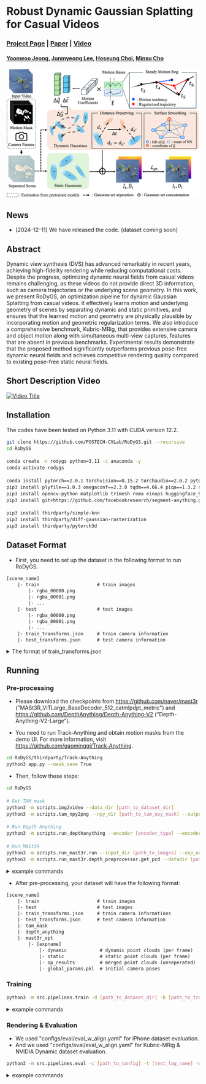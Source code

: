 # Robust Dynamic Gaussian Splatting for Casual Videos
### [Project Page](https://rodygs.github.io/) | [Paper](https://www.arxiv.org/abs/2412.03077) | [Video](https://www.youtube.com/watch?v=pwv4Gwl07Tw)
#### [Yoonwoo Jeong](https://jeongyw12382.github.io/), [Junmyeong Lee](https://www.linkedin.com/in/junmyeong-lee/), [Hoseung Choi](https://www.linkedin.com/in/hoseung-choi/), [Minsu Cho](https://cvlab.postech.ac.kr/~mcho/)

![Main Figure](assets/main_figure.png)


## News
- [2024-12-11] We have released the code. (dataset coming soon)

## Abstract
Dynamic view synthesis (DVS) has advanced remarkably in recent years, achieving high-fidelity rendering while reducing computational costs. Despite the progress, optimizing dynamic neural fields from casual videos remains challenging, as these videos do not provide direct 3D information, such as camera trajectories or the underlying scene geometry. In this work, we present RoDyGS, an optimization pipeline for dynamic Gaussian Splatting from casual videos. It effectively learns motion and underlying geometry of scenes by separating dynamic and static primitives, and ensures that the learned motion and geometry are physically plausible by incorporating motion and geometric regularization terms. We also introduce a comprehensive benchmark, Kubric-MRig, that provides extensive camera and object motion along with simultaneous multi-view captures, features that are absent in previous benchmarks. Experimental results demonstrate that the proposed method significantly outperforms previous pose-free dynamic neural fields and achieves competitive rendering quality compared to existing pose-free static neural fields.

## Short Description Video

[![Video Title](https://img.youtube.com/vi/pwv4Gwl07Tw/maxresdefault.jpg)](https://www.youtube.com/watch?v=pwv4Gwl07Tw)


## Installation
The codes have been tested on Python 3.11 with CUDA version 12.2.
```bash
git clone https://github.com/POSTECH-CVLab/RoDyGS.git --recursive
cd RoDyGS

conda create -n rodygs python=3.11 -c anaconda -y
conda activate rodygs

conda install pytorch==2.0.1 torchvision==0.15.2 torchaudio==2.0.2 pytorch-cuda=11.7 -c pytorch -c nvidia -y
pip3 install plyfile==1.0.3 omegaconf==2.3.0 tqdm==4.66.4 piqa==1.3.2 scipy==1.13.1 tifffile==2024.7.24 pandas==2.2.2 numpy==1.24.1 gradio==3.39.0 av=10.0.0 imageio==2.19.5 imageio-ffmpeg
pip3 install opencv-python matplotlib trimesh roma einops huggingface_hub ninja gdown progressbar mmcv
pip3 install git+https://github.com/facebookresearch/segment-anything.git

pip3 install thirdparty/simple-knn
pip3 install thirdparty/diff-gaussian-rasterization
pip3 install thirdparty/pytorch3d
```

## Dataset Format
- First, you need to set up the dataset in the following format to run RoDyGS.
```
[scene_name]
	|- train                     # train images
		|- rgba_00000.png
		|- rgba_00001.png
		|- ...
	|- test                      # test images
		|- rgba_00000.png
		|- rgba_00001.png
		|- ...
	|- train_transforms.json     # train camera information
	|- test_transforms.json      # test camera information
```

<details>
<summary>The format of train_transforms.json</summary>

- The units for "camera_angle_x" and "camera_angle_y" are in degrees.
- The range of "time" is from 0.0 to 1.0.
- The format of "transform_matrix" follows the OpenCV camera-to-world matrix.
- "train/rgba_\*.png" in "file path" should be changed to "test/rgba_\*.png" in test_transforms.json.
```json
{
    "camera_angle_x": 50,   
    "camera_angle_y": 50,
    "frames": [
        {
            "time": 0.0,
            "file_path": "train/rgba_00000.png",
            "width": 1920,
            "height": 1080,
            "transform_matrix": [
                [
                    1.0,
                    0.0,
                    0.0,
                    0.0
                ],
                [
                    0.0,
                    1.0,
                    0.0,
                    0.0
                ],
                [
                    0.0,
                    0.0,
                    1.0,
                    0.0
                ],
                [
                    0.0,
                    0.0,
                    0.0,
                    1.0
                ]
            ]
        },
        {
            "time": 0.01,
            "file_path": "train/rgba_00001.png",
            "width": 1920,
            "height": 1080,
            "transform_matrix": ~
		},
		...
		        {
            "time": 0.99,
            "file_path": "train/rgba_00099.png",
            "width": 1920,
            "height": 1080,
            "transform_matrix": ~
		}
	]
}
```
</details>

## Running
### Pre-processing

- Please download the checkpoints from https://github.com/naver/mast3r ("MASt3R_ViTLarge_BaseDecoder_512_catmlpdpt_metric") and https://github.com/DepthAnything/Depth-Anything-V2 ("Depth-Anything-V2-Large").

- You need to run Track-Anything and obtain motion masks from the demo UI. For more information, visit https://github.com/gaomingqi/Track-Anything.
```bash
cd RoDyGS/thirdparty/Track-Anything
python3 app.py --mask_save True
```

- Then, follow these steps:
```bash
cd RoDyGS

# Get TAM mask
python3 -m scripts.img2video --data_dir [path_to_dataset_dir]
python3 -m scripts.tam_npy2png --npy_dir [path_to_tam_npy_mask] --output_dir [path_to_dataset_dir]

# Run Depth Anything
python3 -m scripts.run_depthanything --encoder [encoder_type] --encoder-path [path_to_encoder_ckpt] --img-path [path_to_image_dir] --outdir [path_to_output] --raw-depth

# Run MASt3R
python3 -m scripts.run_mast3r.run --input_dir [path_to_images] --exp_name [mast3r_expname] --output_dir [path_to_mast3r_output] --ckpt [path_to_model_ckpt] --cache_dir [path_to_cache_output]
python3 -m scripts.run_mast3r.depth_preprocessor.get_pcd --datadir [path_to_dataset_dir] --mask_name [mask_dir_name] --mast3r_expname [mast3r_expname]
```
<details>
<summary>example commands</summary>

```bash
python3 -m scripts.img2video --data_dir data/kubric_mrig/scene0
python3 -m scripts.tam_npy2png --npy_dir thirdparty/Track-Anything/result/mask/train --output_dir data/kubric_mrig/scene0

python3 -m scripts.run_depthanything --encoder vitl --encoder-path checkpoints/depth_anything_v2_vitl.pth --img-path data/kubric_mrig/scene0/train --outdir data/kubric_mrig/scene0/depth_anything --raw-depth

python3 -m scripts.run_mast3r.run --input_dir data/kubric_mrig/scene0/train --exp_name mast3r --output_dir data/kubric_mrig/scene0/mast3r_opt --ckpt MASt3R_ViTLarge_BaseDecoder_512_catmlpdpt_metric.pth --cache_dir mast3r_cache/

python3 -m scripts.run_mast3r.depth_preprocessor.get_pcd --datadir data/kubric_mrig/scene0/ --mask_name tam_mask --mast3r_expname mast3r_000
```
</details>


- After pre-processing, your dataset will have the following format:
```
[scene_name]
	|- train                     # train images
	|- test                      # test images
	|- train_transforms.json     # train camera informations
	|- test_transforms.json      # test camera information
	|- tam_mask
	|- depth_anything
	|- mast3r_opt
		|- [expname]
			|- dynamic            # dynamic point clouds (per frame)
			|- static             # static point clouds (per frame)
			|- op_results         # merged point clouds (unseperated)
			|- global_params.pkl  # initial camera poses
```

### Training
```bash
python3 -m src.pipelines.train -d [path_to_dataset_dir] -b [path_to_training_config] -g [loggin_group_name] -n [training_log_name]
```
<details>
<summary>example commands</summary>

```bash
python3 -m src.pipelines.train -d data/kubric_mrig/scene0/ -b configs/train/train_kubric_mrig.yaml -g kubric_mrig -n scene0
```
</details>

### Rendering & Evaluation
- We used "configs/eval/eval_w_align.yaml" for iPhone dataset evaluation.
- And we used "configs/eval/eval_w_align.yaml" for Kubric-MRig & NVIDIA Dynamic dataset evaluation.
```bash
python3 -m src.pipelines.eval -c [path_to_config] -t [test_log_name] -d [path_to_dataset] -m [path_to_training_log]
```
<details>
<summary>example commands</summary>

```bash
python3 -m src.pipelines.eval -c configs/eval/eval_wo_align.yaml -t eval -d ../data/kubric_mrig/scene0/ -m logs/kubric_0_0777/
```
</details>

